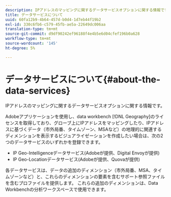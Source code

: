```yaml
---
description: IPアドレスのマッピングに関するデータサービスオプションに関する情報です。
title: データサービスについて
uuid: 60fa12b9-4b64-457d-b0d4-1d7eb44f19b2
exl-id: 330c6fb6-c579-45fb-ae5a-22649dc006aa
translation-type: tm+mt
source-git-commit: d9df90242ef96188f4e4b5e6d04cfef196b0a628
workflow-type: tm+mt
source-wordcount: '145'
ht-degree: 5%

---
```


# データサービスについて{#about-the-data-services}

IPアドレスのマッピングに関するデータサービスオプションに関する情報です。

Adobeアプリケーションを使用し、data workbench [!DNL Geography]のライセンスを取得しており、グローブ上にIPアドレスをマッピングしたり、IPアドレスに基づくデータ（市外局番、タイムゾーン、MSAなど）の地理的に関連するディメンションを表示するビジュアライゼーションを作成したい場合は、次の2つのデータサービスのいずれかを登録できます。

* IP Geo-Intelligenceデータサービス(Adobeが提供、Digital Envoyが提供)
* IP Geo-Locationデータサービス(Adobeが提供、Quovaが提供)

各データサービスは、データの追加のディメンション（市外局番、MSA、タイムゾーンなど）と、これらのディメンションの要素を含むサポート参照ファイルを含むプロファイルを提供します。 これらの追加のディメンションは、Data Workbenchの分析ワークスペースで使用できます。
